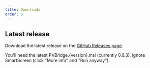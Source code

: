 ```yaml
---
title: Downloads
order: 5
---
```

## Latest release
Download the latest release on the [GitHub Releases page](https://github.com/CodeCasterNL/PVBridge/releases).

You'll need the latest PVBridge.{version}.msi (currently 0.6.3), ignore SmartScreen (click "More info" and "Run anyway").
